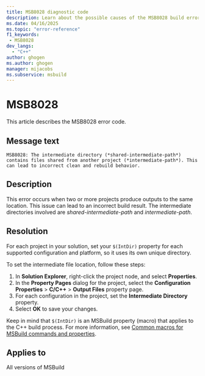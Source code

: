 ```yaml
---
title: MSB8028 diagnostic code
description: Learn about the possible causes of the MSB8028 build error and get troubleshooting tips.
ms.date: 04/16/2025
ms.topic: "error-reference"
f1_keywords:
 - MSB8028
dev_langs:
  - "C++"
author: ghogen
ms.author: ghogen
manager: mijacobs
ms.subservice: msbuild
---
```

# MSB8028

This article describes the MSB8028 error code.

## Message text

`MSB8028: The intermediate directory (*shared-intermediate-path*) contains files shared from another project (*intermediate-path*). This can lead to incorrect clean and rebuild behavior.`

## Description

This error occurs when two or more projects produce outputs to the same location. This issue can lead to an incorrect build result. The intermediate directories involved are *shared-intermediate-path* and *intermediate-path*.

## Resolution

For each project in your solution, set your `$(IntDir)` property for each supported configuration and platform, so it uses its own unique directory.

To set the intermediate file location, follow these steps:

1. In **Solution Explorer**, right-click the project node, and select **Properties**.
1. In the **Property Pages** dialog for the project, select the **Configuration Properties** > **C/C++** > **Output Files** property page.
1. For each configuration in the project, set the **Intermediate Directory** property.
1. Select **OK** to save your changes.

Keep in mind that `$(IntDir)` is an MSBuild property (macro) that applies to the C++ build process. For more information, see [Common macros for MSBuild commands and properties](/cpp/build/reference/common-macros-for-build-commands-and-properties).

## Applies to

All versions of MSBuild